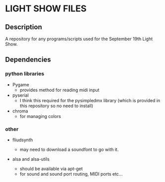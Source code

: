 LIGHT SHOW FILES
================

## Description

A repository for any programs/scripts used for the September 19th Light Show.

## Dependencies

### python libraries

* Pygame
  * provides method for reading midi input
* pyserial
  * I think this required for the pysimpledmx library (which is provided in this repository so no need to install)
* chroma
  * for managing colors

### other

* fliudsynth
  * may need to download a soundfont to go with it.

* alsa and alsa-utils
  * should be available via apt-get
  * for sound and sound port routing, MIDI ports etc...
